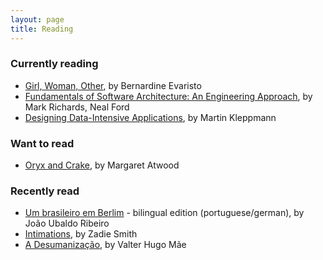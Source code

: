 ```yaml
---
layout: page
title: Reading
---
```

### Currently reading

- [Girl, Woman, Other](https://www.goodreads.com/book/show/41081373-girl-woman-other), by Bernardine Evaristo
- [Fundamentals of Software Architecture: An Engineering Approach](https://www.goodreads.com/book/show/44144493-fundamentals-of-software-architecture), by Mark Richards, Neal Ford
- [Designing Data-Intensive Applications](https://www.goodreads.com/book/show/23463279-designing-data-intensive-applications), by Martin Kleppmann

### Want to read

- [Oryx and Crake](https://www.goodreads.com/book/show/46756.Oryx_and_Crake), by Margaret Atwood

### Recently read

- [Um brasileiro em Berlim](https://www.goodreads.com/book/show/309291.Um_Brasileiro_em_Berlim) - bilingual edition (portuguese/german), by João Ubaldo Ribeiro
- [Intimations](https://www.goodreads.com/book/show/53825991-intimations), by Zadie Smith
- [A Desumanização](https://www.goodreads.com/book/show/18465804-a-desumaniza-o), by Valter Hugo Mãe
